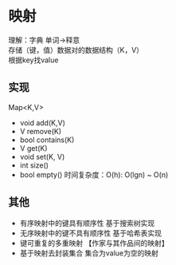 <!--
 * @Author: five-5
 * @Description: map note
 * @Date: 2019-04-02
 * @LastEditTime: 2019-04-04
 -->
 
# 映射
理解：字典 单词->释意
</br>存储（键，值）数据对的数据结构（K，V）
</br>根据key找value

## 实现
Map<K,V>
- void add(K,V)
- V remove(K)
- bool contains(K)
- V get(K)
- void set(K, V)
- int size()
- bool empty()
时间复杂度：O(h): O(lgn) ~ O(n)

## 其他
- 有序映射中的键具有顺序性 
基于搜索树实现
- 无序映射中的键不具有顺序性
基于哈希表实现
- 键可重复的多重映射 
【作家与其作品间的映射】
- 基于映射去封装集合
集合为value为空的映射